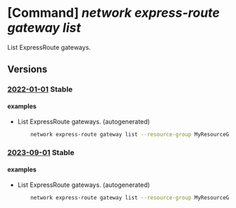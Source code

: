 # [Command] _network express-route gateway list_

List ExpressRoute gateways.

## Versions

### [2022-01-01](/Resources/mgmt-plane/L3N1YnNjcmlwdGlvbnMve30vcHJvdmlkZXJzL21pY3Jvc29mdC5uZXR3b3JrL2V4cHJlc3Nyb3V0ZWdhdGV3YXlz/2022-01-01.xml) **Stable**

<!-- mgmt-plane /subscriptions/{}/providers/microsoft.network/expressroutegateways 2022-01-01 -->
<!-- mgmt-plane /subscriptions/{}/resourcegroups/{}/providers/microsoft.network/expressroutegateways 2022-01-01 -->

#### examples

- List ExpressRoute gateways. (autogenerated)
    ```bash
        network express-route gateway list --resource-group MyResourceGroup
    ```

### [2023-09-01](/Resources/mgmt-plane/L3N1YnNjcmlwdGlvbnMve30vcHJvdmlkZXJzL21pY3Jvc29mdC5uZXR3b3JrL2V4cHJlc3Nyb3V0ZWdhdGV3YXlz/2023-09-01.xml) **Stable**

<!-- mgmt-plane /subscriptions/{}/providers/microsoft.network/expressroutegateways 2023-09-01 -->
<!-- mgmt-plane /subscriptions/{}/resourcegroups/{}/providers/microsoft.network/expressroutegateways 2023-09-01 -->

#### examples

- List ExpressRoute gateways. (autogenerated)
    ```bash
        network express-route gateway list --resource-group MyResourceGroup
    ```
